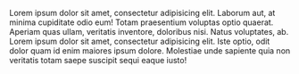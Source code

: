 Lorem ipsum dolor sit amet, consectetur adipisicing elit. Laborum aut, at minima cupiditate odio eum! Totam praesentium voluptas optio quaerat. Aperiam quas ullam, veritatis inventore, doloribus nisi. Natus voluptates, ab.
Lorem ipsum dolor sit amet, consectetur adipisicing elit. Iste optio, odit dolor quam id enim maiores ipsum dolore. Molestiae unde sapiente quia non veritatis totam saepe suscipit sequi eaque iusto!